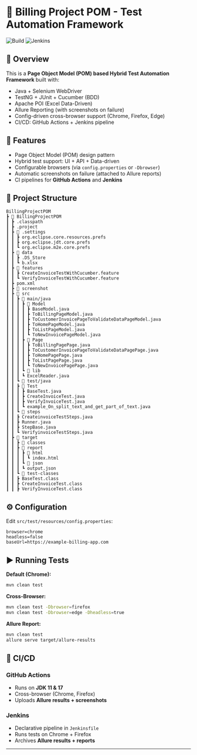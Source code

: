# 🧾 Billing Project POM - Test Automation Framework

![Build](https://github.com/your-username/BillingProjectPOM/actions/workflows/ci.yml/badge.svg)
![Jenkins](https://img.shields.io/badge/Jenkins-Pipeline-green)

## 📌 Overview
This is a **Page Object Model (POM) based Hybrid Test Automation Framework** built with:
- Java + Selenium WebDriver
- TestNG + JUnit + Cucumber (BDD)
- Apache POI (Excel Data-Driven)
- Allure Reporting (with screenshots on failure)
- Config-driven cross-browser support (Chrome, Firefox, Edge)
- CI/CD: GitHub Actions + Jenkins pipeline

## 🚀 Features
- Page Object Model (POM) design pattern
- Hybrid test support: UI + API + Data-driven
- Configurable browsers (via `config.properties` or `-Dbrowser`)
- Automatic screenshots on failure (attached to Allure reports)
- CI pipelines for **GitHub Actions** and **Jenkins**

## 📂 Project Structure
```
BillingProjectPOM
┣ 📂 BillingProjectPOM
┃ ┣ .classpath
┃ ┣ .project
┃ ┣ 📂 .settings
┃ ┃ ┣ org.eclipse.core.resources.prefs
┃ ┃ ┣ org.eclipse.jdt.core.prefs
┃ ┃ ┗ org.eclipse.m2e.core.prefs
┃ ┣ 📂 data
┃ ┃ ┣ .DS_Store
┃ ┃ ┗ b.xlsx
┃ ┣ 📂 features
┃ ┃ ┣ CreateInvoiceTestWithCucumber.feature
┃ ┃ ┗ VerifyInvoiceTestWithCucumber.feature
┃ ┣ pom.xml
┃ ┣ 📂 screenshot
┃ ┣ 📂 src
┃ ┃ ┣ 📂 main/java
┃ ┃ ┃ ┣ 📂 Model
┃ ┃ ┃ ┃ ┣ BaseModel.java
┃ ┃ ┃ ┃ ┣ ToBillingPageModel.java
┃ ┃ ┃ ┃ ┣ ToCustomerInvoicePageToValidateDataPageModel.java
┃ ┃ ┃ ┃ ┣ ToHomePageModel.java
┃ ┃ ┃ ┃ ┣ ToListPageModel.java
┃ ┃ ┃ ┃ ┗ ToNewInvoicePageModel.java
┃ ┃ ┃ ┣ 📂 Page
┃ ┃ ┃ ┃ ┣ ToBillingPagePage.java
┃ ┃ ┃ ┃ ┣ ToCustomerInvoicePageToValidateDataPagePage.java
┃ ┃ ┃ ┃ ┣ ToHomePagePage.java
┃ ┃ ┃ ┃ ┣ ToListPagePage.java
┃ ┃ ┃ ┃ ┗ ToNewInvoicePagePage.java
┃ ┃ ┃ ┗ 📂 lib
┃ ┃ ┃ ┗ ExcelReader.java
┃ ┃ ┗ 📂 test/java
┃ ┃ ┣ 📂 Test
┃ ┃ ┃ ┣ BaseTest.java
┃ ┃ ┃ ┣ CreateInvoiceTest.java
┃ ┃ ┃ ┣ VerifyInvoiceTest.java
┃ ┃ ┃ ┗ example_On_split_text_and_get_part_of_text.java
┃ ┃ ┗ 📂 steps
┃ ┃ ┣ CreateinvoiceTestSteps.java
┃ ┃ ┣ Runner.java
┃ ┃ ┣ StepBase.java
┃ ┃ ┗ VerifyinvoiceTestSteps.java
┃ ┣ 📂 target
┃ ┃ ┣ 📂 classes
┃ ┃ ┣ 📂 report
┃ ┃ ┃ ┣ 📂 html
┃ ┃ ┃ ┃ ┗ index.html
┃ ┃ ┃ ┗ 📂 json
┃ ┃ ┃ ┗ output.json
┃ ┃ ┗ 📂 test-classes
┃ ┃ ┣ BaseTest.class
┃ ┃ ┣ CreateInvoiceTest.class
┃ ┃ ┣ VerifyInvoiceTest.class
```

## ⚙️ Configuration
Edit `src/test/resources/config.properties`:
```properties
browser=chrome
headless=false
baseUrl=https://example-billing-app.com
```

## ▶️ Running Tests

**Default (Chrome):**
```bash
mvn clean test
```

**Cross-Browser:**
```bash
mvn clean test -Dbrowser=firefox
mvn clean test -Dbrowser=edge -Dheadless=true
```

**Allure Report:**
```bash
mvn clean test
allure serve target/allure-results
```

## 🔗 CI/CD

### GitHub Actions
- Runs on **JDK 11 & 17**
- Cross-browser (Chrome, Firefox)
- Uploads **Allure results + screenshots**

### Jenkins
- Declarative pipeline in `Jenkinsfile`
- Runs tests on Chrome + Firefox
- Archives **Allure results + reports**

---
